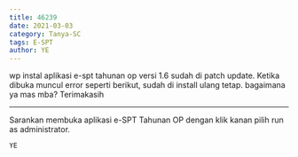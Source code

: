 ```yaml
---
title: 46239
date: 2021-03-03
category: Tanya-SC
tags: E-SPT
author: YE
---
```


wp instal aplikasi e-spt tahunan op versi 1.6 sudah di patch update. Ketika dibuka muncul error seperti berikut, sudah di install ulang tetap. bagaimana ya mas mba? Terimakasih

---

Sarankan membuka aplikasi e-SPT Tahunan OP dengan klik kanan pilih run as administrator.

`YE`
